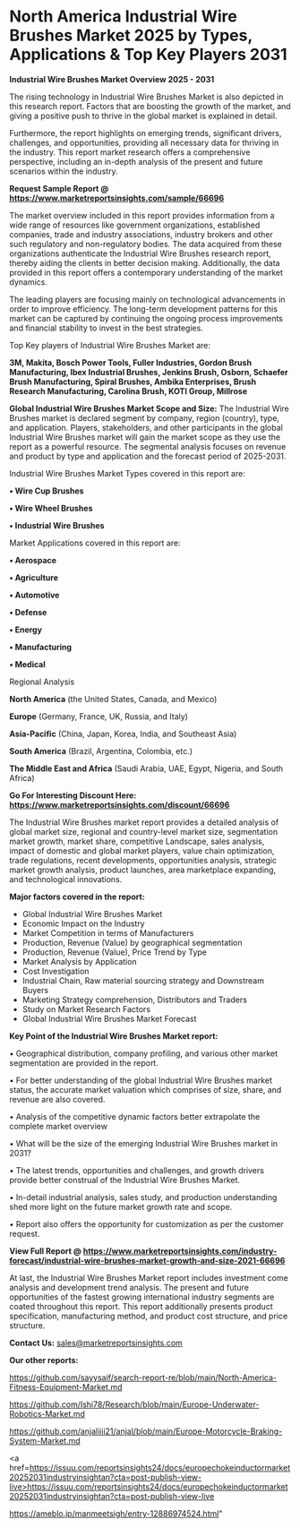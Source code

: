 # North America Industrial Wire Brushes Market 2025 by Types, Applications & Top Key Players 2031

<Strong> Industrial Wire Brushes Market Overview 2025 - 2031</strong>

The rising technology in Industrial Wire Brushes Market is also depicted in this research report. Factors that are boosting the growth of the market, and giving a positive push to thrive in the global market is explained in detail.

Furthermore, the report highlights on emerging trends, significant drivers, challenges, and opportunities, providing all necessary data for thriving in the industry. This report market research offers a comprehensive perspective, including an in-depth analysis of the present and future scenarios within the industry.

<strong>Request Sample Report @ <a href=https://www.marketreportsinsights.com/sample/66696>https://www.marketreportsinsights.com/sample/66696</a></strong>

The market overview included in this report provides information from a wide range of resources like government organizations, established companies, trade and industry associations, industry brokers and other such regulatory and non-regulatory bodies. The data acquired from these organizations authenticate the Industrial Wire Brushes research report, thereby aiding the clients in better decision making. Additionally, the data provided in this report offers a contemporary understanding of the market dynamics.

The leading players are focusing mainly on technological advancements in order to improve efficiency. The long-term development patterns for this market can be captured by continuing the ongoing process improvements and financial stability to invest in the best strategies.

Top Key players of Industrial Wire Brushes Market are:

<strong>3M, Makita, Bosch Power Tools, Fuller Industries, Gordon Brush Manufacturing, Ibex Industrial Brushes, Jenkins Brush, Osborn, Schaefer Brush Manufacturing, Spiral Brushes, Ambika Enterprises, Brush Research Manufacturing, Carolina Brush, KOTI Group, Millrose</strong>

<strong><b>Global Industrial Wire Brushes Market Scope and Size:</b></strong>
The Industrial Wire Brushes market is declared segment by company, region (country), type, and application. Players, stakeholders, and other participants in the global Industrial Wire Brushes market will gain the market scope as they use the report as a powerful resource. The segmental analysis focuses on revenue and product by type and application and the forecast period of 2025-2031.

Industrial Wire Brushes Market Types covered in this report are:

<strong>• Wire Cup Brushes

• Wire Wheel Brushes

• Industrial Wire Brushes</strong>

Market Applications covered in this report are:

<strong>• Aerospace

• Agriculture

• Automotive

• Defense

• Energy

• Manufacturing

• Medical</strong> 

Regional Analysis

<strong>North America</strong> (the United States, Canada, and Mexico)

<strong>Europe</strong> (Germany, France, UK, Russia, and Italy)

<strong>Asia-Pacific</strong> (China, Japan, Korea, India, and Southeast Asia)

<strong>South America</strong> (Brazil, Argentina, Colombia, etc.)

<strong>The Middle East and Africa</strong> (Saudi Arabia, UAE, Egypt, Nigeria, and South Africa)

<strong>Go For Interesting Discount Here: <a href=https://www.marketreportsinsights.com/discount/66696>https://www.marketreportsinsights.com/discount/66696</a></strong>

The Industrial Wire Brushes market report provides a detailed analysis of global market size, regional and country-level market size, segmentation market growth, market share, competitive Landscape, sales analysis, impact of domestic and global market players, value chain optimization, trade regulations, recent developments, opportunities analysis, strategic market growth analysis, product launches, area marketplace expanding, and technological innovations.

<strong><b>Major factors covered in the report:</b></strong>
<ul>
  <li>Global Industrial Wire Brushes Market </li>
  <li>Economic Impact on the Industry</li>
  <li>Market Competition in terms of Manufacturers</li>
  <li>Production, Revenue (Value) by geographical segmentation</li>
  <li>Production, Revenue (Value), Price Trend by Type</li>
  <li>Market Analysis by Application</li>
  <li>Cost Investigation</li>
  <li>Industrial Chain, Raw material sourcing strategy and Downstream Buyers</li>
  <li>Marketing Strategy comprehension, Distributors and Traders</li>
  <li>Study on Market Research Factors</li>
  <li>Global Industrial Wire Brushes Market Forecast</li>
</ul>

<strong><b>Key Point of the Industrial Wire Brushes Market report:</b></strong>

• Geographical distribution, company profiling, and various other market segmentation are provided in the report.

• For better understanding of the global Industrial Wire Brushes market status, the accurate market valuation which comprises of size, share, and revenue are also covered.

• Analysis of the competitive dynamic factors better extrapolate the complete market overview

• What will be the size of the emerging Industrial Wire Brushes market in 2031?

• The latest trends, opportunities and challenges, and growth drivers provide better construal of the Industrial Wire Brushes Market.

• In-detail industrial analysis, sales study, and production understanding shed more light on the future market growth rate and scope.

• Report also offers the opportunity for customization as per the customer request.

<strong><b>View Full Report @ <a href=https://www.marketreportsinsights.com/industry-forecast/industrial-wire-brushes-market-growth-and-size-2021-66696>https://www.marketreportsinsights.com/industry-forecast/industrial-wire-brushes-market-growth-and-size-2021-66696</a></b></strong>


At last, the Industrial Wire Brushes Market report includes investment come analysis and development trend analysis. The present and future opportunities of the fastest growing international industry segments are coated throughout this report. This report additionally presents product specification, manufacturing method, and product cost structure, and price structure.

<strong>Contact Us:</strong>
sales@marketreportsinsights.com

<strong>Our other reports:</strong>

<a href=https://github.com/sayysaif/search-report-re/blob/main/North-America-Fitness-Equipment-Market.md>https://github.com/sayysaif/search-report-re/blob/main/North-America-Fitness-Equipment-Market.md</a>

<a href=https://github.com/Ishi78/Research/blob/main/Europe-Underwater-Robotics-Market.md>https://github.com/Ishi78/Research/blob/main/Europe-Underwater-Robotics-Market.md</a>

<a href=https://github.com/anjaliiii21/anjal/blob/main/Europe-Motorcycle-Braking-System-Market.md>https://github.com/anjaliiii21/anjal/blob/main/Europe-Motorcycle-Braking-System-Market.md</a>

<a href=https://issuu.com/reportsinsights24/docs/europechokeinductormarket20252031industryinsightan?cta=post-publish-view-live>https://issuu.com/reportsinsights24/docs/europechokeinductormarket20252031industryinsightan?cta=post-publish-view-live</a>

<a href=https://ameblo.jp/manmeetsigh/entry-12886974524.html>https://ameblo.jp/manmeetsigh/entry-12886974524.html</a>"
